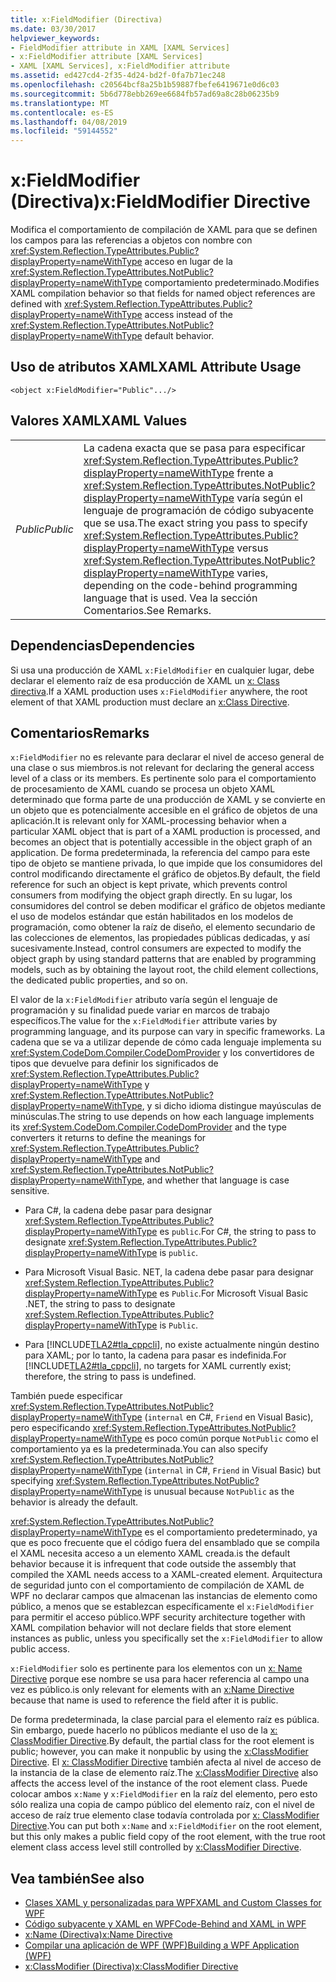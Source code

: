 ```yaml
---
title: x:FieldModifier (Directiva)
ms.date: 03/30/2017
helpviewer_keywords:
- FieldModifier attribute in XAML [XAML Services]
- x:FieldModifier attribute [XAML Services]
- XAML [XAML Services], x:FieldModifier attribute
ms.assetid: ed427cd4-2f35-4d24-bd2f-0fa7b71ec248
ms.openlocfilehash: c20564bcf8a25b1b59887fbefe6419671e0d6c03
ms.sourcegitcommit: 5b6d778ebb269ee6684fb57ad69a8c28b06235b9
ms.translationtype: MT
ms.contentlocale: es-ES
ms.lasthandoff: 04/08/2019
ms.locfileid: "59144552"
---
```

# <a name="xfieldmodifier-directive"></a><span data-ttu-id="2aa59-102">x:FieldModifier (Directiva)</span><span class="sxs-lookup"><span data-stu-id="2aa59-102">x:FieldModifier Directive</span></span>
<span data-ttu-id="2aa59-103">Modifica el comportamiento de compilación de XAML para que se definen los campos para las referencias a objetos con nombre con <xref:System.Reflection.TypeAttributes.Public?displayProperty=nameWithType> acceso en lugar de la <xref:System.Reflection.TypeAttributes.NotPublic?displayProperty=nameWithType> comportamiento predeterminado.</span><span class="sxs-lookup"><span data-stu-id="2aa59-103">Modifies XAML compilation behavior so that fields for named object references are defined with <xref:System.Reflection.TypeAttributes.Public?displayProperty=nameWithType> access instead of the <xref:System.Reflection.TypeAttributes.NotPublic?displayProperty=nameWithType> default behavior.</span></span>  
  
## <a name="xaml-attribute-usage"></a><span data-ttu-id="2aa59-104">Uso de atributos XAML</span><span class="sxs-lookup"><span data-stu-id="2aa59-104">XAML Attribute Usage</span></span>  
  
```xaml  
<object x:FieldModifier="Public".../>  
```  
  
## <a name="xaml-values"></a><span data-ttu-id="2aa59-105">Valores XAML</span><span class="sxs-lookup"><span data-stu-id="2aa59-105">XAML Values</span></span>  
  
|||  
|-|-|  
|*<span data-ttu-id="2aa59-106">Public</span><span class="sxs-lookup"><span data-stu-id="2aa59-106">Public</span></span>*|<span data-ttu-id="2aa59-107">La cadena exacta que se pasa para especificar <xref:System.Reflection.TypeAttributes.Public?displayProperty=nameWithType> frente a <xref:System.Reflection.TypeAttributes.NotPublic?displayProperty=nameWithType> varía según el lenguaje de programación de código subyacente que se usa.</span><span class="sxs-lookup"><span data-stu-id="2aa59-107">The exact string you pass to specify <xref:System.Reflection.TypeAttributes.Public?displayProperty=nameWithType> versus <xref:System.Reflection.TypeAttributes.NotPublic?displayProperty=nameWithType> varies, depending on the code-behind programming language that is used.</span></span> <span data-ttu-id="2aa59-108">Vea la sección Comentarios.</span><span class="sxs-lookup"><span data-stu-id="2aa59-108">See Remarks.</span></span>|  
  
## <a name="dependencies"></a><span data-ttu-id="2aa59-109">Dependencias</span><span class="sxs-lookup"><span data-stu-id="2aa59-109">Dependencies</span></span>  
 <span data-ttu-id="2aa59-110">Si usa una producción de XAML `x:FieldModifier` en cualquier lugar, debe declarar el elemento raíz de esa producción de XAML un [x: Class directiva](x-class-directive.md).</span><span class="sxs-lookup"><span data-stu-id="2aa59-110">If a XAML production uses `x:FieldModifier` anywhere, the root element of that XAML production must declare an [x:Class Directive](x-class-directive.md).</span></span>  
  
## <a name="remarks"></a><span data-ttu-id="2aa59-111">Comentarios</span><span class="sxs-lookup"><span data-stu-id="2aa59-111">Remarks</span></span>  
 `x:FieldModifier` <span data-ttu-id="2aa59-112">no es relevante para declarar el nivel de acceso general de una clase o sus miembros.</span><span class="sxs-lookup"><span data-stu-id="2aa59-112">is not relevant for declaring the general access level of a class or its members.</span></span> <span data-ttu-id="2aa59-113">Es pertinente solo para el comportamiento de procesamiento de XAML cuando se procesa un objeto XAML determinado que forma parte de una producción de XAML y se convierte en un objeto que es potencialmente accesible en el gráfico de objetos de una aplicación.</span><span class="sxs-lookup"><span data-stu-id="2aa59-113">It is relevant only for XAML-processing behavior when a particular XAML object that is part of a XAML production is processed, and becomes an object that is potentially accessible in the object graph of an application.</span></span> <span data-ttu-id="2aa59-114">De forma predeterminada, la referencia del campo para este tipo de objeto se mantiene privada, lo que impide que los consumidores del control modificando directamente el gráfico de objetos.</span><span class="sxs-lookup"><span data-stu-id="2aa59-114">By default, the field reference for such an object is kept private, which prevents control consumers from modifying the object graph directly.</span></span> <span data-ttu-id="2aa59-115">En su lugar, los consumidores del control se deben modificar el gráfico de objetos mediante el uso de modelos estándar que están habilitados en los modelos de programación, como obtener la raíz de diseño, el elemento secundario de las colecciones de elementos, las propiedades públicas dedicadas, y así sucesivamente.</span><span class="sxs-lookup"><span data-stu-id="2aa59-115">Instead, control consumers are expected to modify the object graph by using standard patterns that are enabled by programming models, such as by obtaining the layout root, the child element collections, the dedicated public properties, and so on.</span></span>  
  
 <span data-ttu-id="2aa59-116">El valor de la `x:FieldModifier` atributo varía según el lenguaje de programación y su finalidad puede variar en marcos de trabajo específicos.</span><span class="sxs-lookup"><span data-stu-id="2aa59-116">The value for the `x:FieldModifier` attribute varies by programming language, and its purpose can vary in specific frameworks.</span></span> <span data-ttu-id="2aa59-117">La cadena que se va a utilizar depende de cómo cada lenguaje implementa su <xref:System.CodeDom.Compiler.CodeDomProvider> y los convertidores de tipos que devuelve para definir los significados de <xref:System.Reflection.TypeAttributes.Public?displayProperty=nameWithType> y <xref:System.Reflection.TypeAttributes.NotPublic?displayProperty=nameWithType>, y si dicho idioma distingue mayúsculas de minúsculas.</span><span class="sxs-lookup"><span data-stu-id="2aa59-117">The string to use depends on how each language implements its <xref:System.CodeDom.Compiler.CodeDomProvider> and the type converters it returns to define the meanings for <xref:System.Reflection.TypeAttributes.Public?displayProperty=nameWithType> and <xref:System.Reflection.TypeAttributes.NotPublic?displayProperty=nameWithType>, and whether that language is case sensitive.</span></span>  
  
-   <span data-ttu-id="2aa59-118">Para C#, la cadena debe pasar para designar <xref:System.Reflection.TypeAttributes.Public?displayProperty=nameWithType> es `public`.</span><span class="sxs-lookup"><span data-stu-id="2aa59-118">For C#, the string to pass to designate <xref:System.Reflection.TypeAttributes.Public?displayProperty=nameWithType> is `public`.</span></span>  
  
-   <span data-ttu-id="2aa59-119">Para Microsoft Visual Basic. NET, la cadena debe pasar para designar <xref:System.Reflection.TypeAttributes.Public?displayProperty=nameWithType> es `Public`.</span><span class="sxs-lookup"><span data-stu-id="2aa59-119">For Microsoft Visual Basic .NET, the string to pass to designate <xref:System.Reflection.TypeAttributes.Public?displayProperty=nameWithType> is `Public`.</span></span>  
  
-   <span data-ttu-id="2aa59-120">Para [!INCLUDE[TLA2#tla_cppcli](../../../includes/tla2sharptla-cppcli-md.md)], no existe actualmente ningún destino para XAML; por lo tanto, la cadena para pasar es indefinida.</span><span class="sxs-lookup"><span data-stu-id="2aa59-120">For [!INCLUDE[TLA2#tla_cppcli](../../../includes/tla2sharptla-cppcli-md.md)], no targets for XAML currently exist; therefore, the string to pass is undefined.</span></span>  
  
 <span data-ttu-id="2aa59-121">También puede especificar <xref:System.Reflection.TypeAttributes.NotPublic?displayProperty=nameWithType> (`internal` en C#, `Friend` en Visual Basic), pero especificando <xref:System.Reflection.TypeAttributes.NotPublic?displayProperty=nameWithType> es poco común porque `NotPublic` como el comportamiento ya es la predeterminada.</span><span class="sxs-lookup"><span data-stu-id="2aa59-121">You can also specify <xref:System.Reflection.TypeAttributes.NotPublic?displayProperty=nameWithType> (`internal` in C#, `Friend` in Visual Basic) but specifying <xref:System.Reflection.TypeAttributes.NotPublic?displayProperty=nameWithType> is unusual because `NotPublic` as the behavior is already the default.</span></span>  
  
 <xref:System.Reflection.TypeAttributes.NotPublic?displayProperty=nameWithType> <span data-ttu-id="2aa59-122">es el comportamiento predeterminado, ya que es poco frecuente que el código fuera del ensamblado que se compila el XAML necesita acceso a un elemento XAML creada.</span><span class="sxs-lookup"><span data-stu-id="2aa59-122">is the default behavior because it is infrequent that code outside the assembly that compiled the XAML needs access to a XAML-created element.</span></span> <span data-ttu-id="2aa59-123">Arquitectura de seguridad junto con el comportamiento de compilación de XAML de WPF no declarar campos que almacenan las instancias de elemento como público, a menos que se establezcan específicamente el `x:FieldModifier` para permitir el acceso público.</span><span class="sxs-lookup"><span data-stu-id="2aa59-123">WPF security architecture together with XAML compilation behavior will not declare fields that store element instances as public, unless you specifically set the `x:FieldModifier` to allow public access.</span></span>  
  
 `x:FieldModifier` <span data-ttu-id="2aa59-124">solo es pertinente para los elementos con un [x: Name Directive](x-name-directive.md) porque ese nombre se usa para hacer referencia al campo una vez es público.</span><span class="sxs-lookup"><span data-stu-id="2aa59-124">is only relevant for elements with an [x:Name Directive](x-name-directive.md) because that name is used to reference the field after it is public.</span></span>  
  
 <span data-ttu-id="2aa59-125">De forma predeterminada, la clase parcial para el elemento raíz es pública. Sin embargo, puede hacerlo no públicos mediante el uso de la [x: ClassModifier Directive](x-classmodifier-directive.md).</span><span class="sxs-lookup"><span data-stu-id="2aa59-125">By default, the partial class for the root element is public; however, you can make it nonpublic by using the [x:ClassModifier Directive](x-classmodifier-directive.md).</span></span> <span data-ttu-id="2aa59-126">El [x: ClassModifier Directive](x-classmodifier-directive.md) también afecta al nivel de acceso de la instancia de la clase de elemento raíz.</span><span class="sxs-lookup"><span data-stu-id="2aa59-126">The [x:ClassModifier Directive](x-classmodifier-directive.md) also affects the access level of the instance of the root element class.</span></span> <span data-ttu-id="2aa59-127">Puede colocar ambos `x:Name` y `x:FieldModifier` en la raíz del elemento, pero esto sólo realiza una copia de campo público del elemento raíz, con el nivel de acceso de raíz true elemento clase todavía controlada por [x: ClassModifier Directive](x-classmodifier-directive.md).</span><span class="sxs-lookup"><span data-stu-id="2aa59-127">You can put both `x:Name` and `x:FieldModifier` on the root element, but this only makes a public field copy of the root element, with the true root element class access level still controlled by [x:ClassModifier Directive](x-classmodifier-directive.md).</span></span>  
  
## <a name="see-also"></a><span data-ttu-id="2aa59-128">Vea también</span><span class="sxs-lookup"><span data-stu-id="2aa59-128">See also</span></span>

- [<span data-ttu-id="2aa59-129">Clases XAML y personalizadas para WPF</span><span class="sxs-lookup"><span data-stu-id="2aa59-129">XAML and Custom Classes for WPF</span></span>](../wpf/advanced/xaml-and-custom-classes-for-wpf.md)
- [<span data-ttu-id="2aa59-130">Código subyacente y XAML en WPF</span><span class="sxs-lookup"><span data-stu-id="2aa59-130">Code-Behind and XAML in WPF</span></span>](../wpf/advanced/code-behind-and-xaml-in-wpf.md)
- [<span data-ttu-id="2aa59-131">x:Name (Directiva)</span><span class="sxs-lookup"><span data-stu-id="2aa59-131">x:Name Directive</span></span>](x-name-directive.md)
- [<span data-ttu-id="2aa59-132">Compilar una aplicación de WPF (WPF)</span><span class="sxs-lookup"><span data-stu-id="2aa59-132">Building a WPF Application (WPF)</span></span>](../wpf/app-development/building-a-wpf-application-wpf.md)
- [<span data-ttu-id="2aa59-133">x:ClassModifier (Directiva)</span><span class="sxs-lookup"><span data-stu-id="2aa59-133">x:ClassModifier Directive</span></span>](x-classmodifier-directive.md)
